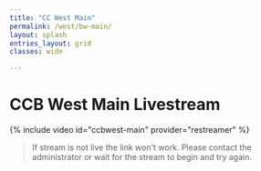 ```yaml
---
title: "CC West Main"
permalink: /west/bw-main/
layout: splash
entries_layout: grid
classes: wide

---
```


# CCB West Main Livestream

{% include video id="ccbwest-main" provider="restreamer" %}

> If stream is not live the link won't work. Please contact the administrator or wait for the stream to begin and try again.